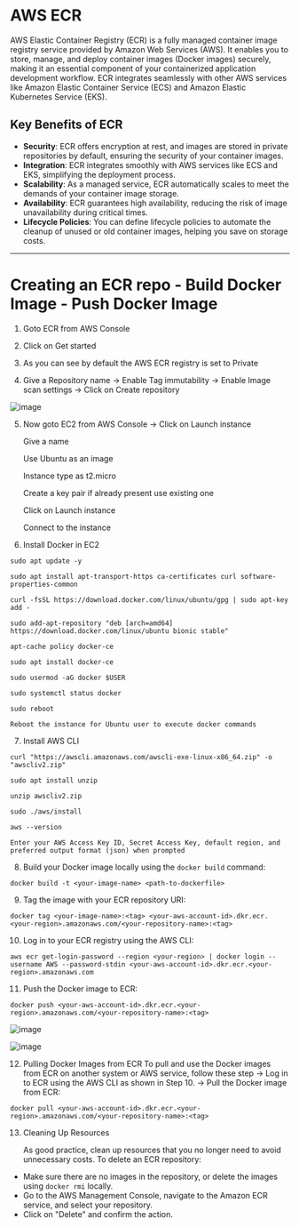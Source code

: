 # AWS ECR

AWS Elastic Container Registry (ECR) is a fully managed container image registry service provided by Amazon Web Services (AWS). It enables you to store, manage, and deploy container images (Docker images) securely, making it an essential component of your containerized application development workflow. ECR integrates seamlessly with other AWS services like Amazon Elastic Container Service (ECS) and Amazon Elastic Kubernetes Service (EKS).

## Key Benefits of ECR
- **Security**: ECR offers encryption at rest, and images are stored in private repositories by default, ensuring the security of your container images.
- **Integration**: ECR integrates smoothly with AWS services like ECS and EKS, simplifying the deployment process.
- **Scalability**: As a managed service, ECR automatically scales to meet the demands of your container image storage.
- **Availability**: ECR guarantees high availability, reducing the risk of image unavailability during critical times.
- **Lifecycle Policies**: You can define lifecycle policies to automate the cleanup of unused or old container images, helping you save on storage costs.

---
# Creating an ECR repo - Build Docker Image - Push Docker Image

1. Goto ECR from AWS Console


2. Click on Get started


3. As you can see by default the AWS ECR registry is set to Private


4. Give a Repository name -> Enable Tag immutability -> Enable Image scan settings -> Click on Create repository

![image](https://github.com/Pavan-1997/AWS_ECR/assets/32020205/b91671d7-c4c4-4ab9-a144-fefbafa550c5)

 
5. Now goto EC2 from AWS Console -> Click on Launch instance

   Give a name
   
   Use Ubuntu as an image
   
   Instance type as t2.micro
   
   Create a key pair if already present use existing one
   
   Click on Launch instance
   
   Connect to the instance


6. Install Docker in EC2
```
sudo apt update -y

sudo apt install apt-transport-https ca-certificates curl software-properties-common

curl -fsSL https://download.docker.com/linux/ubuntu/gpg | sudo apt-key add -

sudo add-apt-repository "deb [arch=amd64] https://download.docker.com/linux/ubuntu bionic stable"

apt-cache policy docker-ce

sudo apt install docker-ce

sudo usermod -aG docker $USER

sudo systemctl status docker 
```
```
sudo reboot
```
`Reboot the instance for Ubuntu user to execute docker commands`


7. Install AWS CLI
```
curl "https://awscli.amazonaws.com/awscli-exe-linux-x86_64.zip" -o "awscliv2.zip"

sudo apt install unzip

unzip awscliv2.zip

sudo ./aws/install

aws --version
```

`Enter your AWS Access Key ID, Secret Access Key, default region, and preferred output format (json) when prompted`


8. Build your Docker image locally using the `docker build` command:
```
docker build -t <your-image-name> <path-to-dockerfile>
```


9. Tag the image with your ECR repository URI:

```
docker tag <your-image-name>:<tag> <your-aws-account-id>.dkr.ecr.<your-region>.amazonaws.com/<your-repository-name>:<tag>
```


10. Log in to your ECR registry using the AWS CLI:
```
aws ecr get-login-password --region <your-region> | docker login --username AWS --password-stdin <your-aws-account-id>.dkr.ecr.<your-region>.amazonaws.com
```


11. Push the Docker image to ECR:
```
docker push <your-aws-account-id>.dkr.ecr.<your-region>.amazonaws.com/<your-repository-name>:<tag>
```
![image](https://github.com/Pavan-1997/AWS_ECR/assets/32020205/faa3c74f-57e8-4d84-b7c8-ee377075a70e)

![image](https://github.com/Pavan-1997/AWS_ECR/assets/32020205/1fa16a9c-3795-42b3-8c08-42e3b5b13ee5)


12. Pulling Docker Images from ECR
    To pull and use the Docker images from ECR on another system or AWS service, follow these step -> Log in to ECR using the AWS CLI as shown in Step 10. -> Pull the Docker image from ECR:
```
docker pull <your-aws-account-id>.dkr.ecr.<your-region>.amazonaws.com/<your-repository-name>:<tag>
```

13. Cleaning Up Resources
  
    As good practice, clean up resources that you no longer need to avoid unnecessary costs. To delete an ECR repository:
  
   - Make sure there are no images in the repository, or delete the images using `docker rmi` locally.
   - Go to the AWS Management Console, navigate to the Amazon ECR service, and select your repository.
   - Click on "Delete" and confirm the action.

